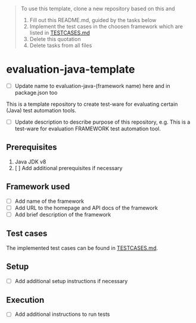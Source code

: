 > To use this template, clone a new repository based on this and
> 1. Fill out this README.md, guided by the tasks below
> 1. Implement the test cases in the choosen framework which are listed in [TESTCASES.md](TESTCASES.md)
> 1. Delete this quotation
> 1. Delete tasks from all files

# evaluation-java-template

- [ ] Update name to evaluation-java-(framework name) here and in package.json too

This is a template repository to create test-ware for evaluating certain (Java) test automation tools.

- [ ] Update description to describe purpose of this repository, e.g. This is a test-ware for evaluation FRAMEWORK test automation tool.

## Prerequisites

1. Java JDK v8
1. [ ] Add additional prerequisites if necessary

## Framework used

- [ ] Add name of the framework
- [ ] Add URL to the homepage and API docs of the framework
- [ ] Add brief description of the framework

## Test cases

The implemented test cases can be found in [TESTCASES.md](TESTCASES.md).

## Setup

- [ ] Add additional setup instructions if necessary

## Execution

- [ ] Add additional instructions to run tests